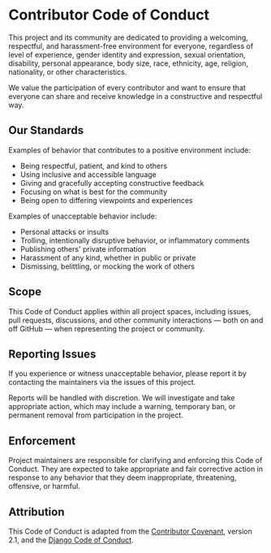 # Contributor Code of Conduct

This project and its community are dedicated to providing a welcoming, respectful, and harassment-free environment for everyone, regardless of level of experience, gender identity and expression, sexual orientation, disability, personal appearance, body size, race, ethnicity, age, religion, nationality, or other characteristics.

We value the participation of every contributor and want to ensure that everyone can share and receive knowledge in a constructive and respectful way.

## Our Standards

Examples of behavior that contributes to a positive environment include:

- Being respectful, patient, and kind to others
- Using inclusive and accessible language
- Giving and gracefully accepting constructive feedback
- Focusing on what is best for the community
- Being open to differing viewpoints and experiences

Examples of unacceptable behavior include:

- Personal attacks or insults
- Trolling, intentionally disruptive behavior, or inflammatory comments
- Publishing others' private information
- Harassment of any kind, whether in public or private
- Dismissing, belittling, or mocking the work of others

## Scope

This Code of Conduct applies within all project spaces, including issues, pull requests, discussions, and other community interactions — both on and off GitHub — when representing the project or community.

## Reporting Issues

If you experience or witness unacceptable behavior, please report it by contacting the maintainers via the issues of this project.

Reports will be handled with discretion. We will investigate and take appropriate action, which may include a warning, temporary ban, or permanent removal from participation in the project.

## Enforcement

Project maintainers are responsible for clarifying and enforcing this Code of Conduct. They are expected to take appropriate and fair corrective action in response to any behavior that they deem inappropriate, threatening, offensive, or harmful.

## Attribution

This Code of Conduct is adapted from the [Contributor Covenant](https://www.contributor-covenant.org/version/2/1/code_of_conduct.html), version 2.1, and the [Django Code of Conduct](https://www.djangoproject.com/conduct/).
